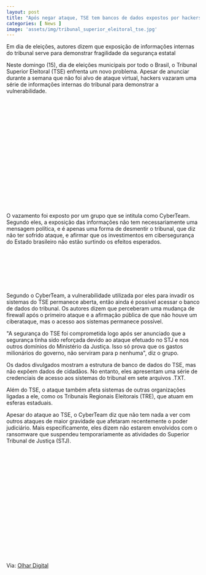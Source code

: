 ```yaml
---
layout: post
title: "Após negar ataque, TSE tem bancos de dados expostos por hackers em dia de eleição"
categories: [ News ]
image: 'assets/img/tribunal_superior_eleitoral_tse.jpg'
---
```


Em dia de eleições, autores dizem que exposição de informações internas do tribunal serve para demonstrar fragilidade da segurança estatal 

Neste domingo (15), dia de eleições municipais por todo o Brasil, o Tribunal Superior Eleitoral (TSE) enfrenta um novo problema. Apesar de anunciar durante a semana que não foi alvo de ataque virtual, hackers vazaram uma série de informações internas do tribunal para demonstrar a vulnerabilidade.

<!-- QUADRADO -->
<script async src="//pagead2.googlesyndication.com/pagead/js/adsbygoogle.js"></script>
<ins class="adsbygoogle"
style="display:inline-block;width:336px;height:280px"
data-ad-client="ca-pub-2838251107855362"
data-ad-slot="5351066970"></ins>
<script>
(adsbygoogle = window.adsbygoogle || []).push({});
</script>

O vazamento foi exposto por um grupo que se intitula como CyberTeam. Segundo eles, a exposição das informações não tem necessariamente uma mensagem política, e é apenas uma forma de desmentir o tribunal, que diz não ter sofrido ataque, e afirmar que os investimentos em cibersegurança do Estado brasileiro não estão surtindo os efeitos esperados.

<!-- MINI ANÚNCIO -->
<script async src="//pagead2.googlesyndication.com/pagead/js/adsbygoogle.js"></script>
<!-- Games Root -->
<ins class="adsbygoogle"
style="display:inline-block;width:730px;height:95px"
data-ad-client="ca-pub-2838251107855362"
data-ad-slot="5351066970"></ins>
<script>
(adsbygoogle = window.adsbygoogle || []).push({});
</script>

Segundo o CyberTeam, a vulnerabilidade utilizada por eles para invadir os sistemas do TSE permanece aberta, então ainda é possível acessar o banco de dados do tribunal. Os autores dizem que perceberam uma mudança de firewall após o primeiro ataque e a afirmação pública de que não houve um ciberataque, mas o acesso aos sistemas permanece possível.

<!-- RETANGULO LARGO 2 -->
<script async src="//pagead2.googlesyndication.com/pagead/js/adsbygoogle.js"></script>
<ins class="adsbygoogle"
style="display:block; text-align:center;"
data-ad-layout="in-article"
data-ad-format="fluid"
data-ad-client="ca-pub-2838251107855362"
data-ad-slot="8549252987"></ins>
<script>
(adsbygoogle = window.adsbygoogle || []).push({});
</script>

"A segurança do TSE foi comprometida logo após ser anunciado que a segurança tinha sido reforçada devido ao ataque efetuado no STJ e nos outros domínios do Ministério da Justiça. Isso só prova que os gastos milionários do governo, não serviram para p nenhuma", diz o grupo.

Os dados divulgados mostram a estrutura de banco de dados do TSE, mas não expõem dados de cidadãos. No entanto, eles apresentam uma série de credenciais de acesso aos sistemas do tribunal em sete arquivos .TXT.

<!-- RETANGULO LARGO -->
<script async src="https://pagead2.googlesyndication.com/pagead/js/adsbygoogle.js"></script>
<!-- Informat -->
<ins class="adsbygoogle"
style="display:block"
data-ad-client="ca-pub-2838251107855362"
data-ad-slot="2327980059"
data-ad-format="auto"
data-full-width-responsive="true"></ins>
<script>
(adsbygoogle = window.adsbygoogle || []).push({});
</script>

Além do TSE, o ataque também afeta sistemas de outras organizações ligadas a ele, como os Tribunais Regionais Eleitorais (TRE), que atuam em esferas estaduais.

Apesar do ataque ao TSE, o CyberTeam diz que não tem nada a ver com outros ataques de maior gravidade que afetaram recentemente o poder judiciário. Mais especificamente, eles dizem não estarem envolvidos com o ransomware que suspendeu temporariamente as atividades do Superior Tribunal de Justiça (STJ).

<!-- QUADRADO -->
<script async src="//pagead2.googlesyndication.com/pagead/js/adsbygoogle.js"></script>
<ins class="adsbygoogle"
style="display:inline-block;width:336px;height:280px"
data-ad-client="ca-pub-2838251107855362"
data-ad-slot="5351066970"></ins>
<script>
(adsbygoogle = window.adsbygoogle || []).push({});
</script>

Via: [Olhar Digital](https://olhardigital.com.br/fique_seguro/noticia/apos-negar-ataque-tse-tem-bancos-de-dados-vazado-por-hackers/110224)
